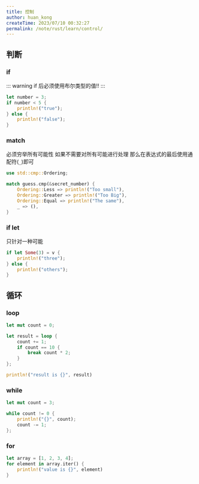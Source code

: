 ```yaml
---
title: 控制
author: huan_kong
createTime: 2023/07/10 00:32:27
permalink: /note/rust/learn/control/
---
```


## 判断

### if

::: warning
if 后必须使用布尔类型的值!!
:::

```rust
let number = 3;
if number < 5 {
    println!("true");
} else {
    println!("false");
}
```

### match

必须穷举所有可能性 如果不需要对所有可能进行处理 那么在表达式的最后使用通配符(`_`)即可

```rust
use std::cmp::Ordering;

match guess.cmp(&secret_number) {
    Ordering::Less => println!("Too small"),
    Ordering::Greater => println!("Too Big"),
    Ordering::Equal => println!("The same"),
    _ => (),
}
```

### if let

只针对一种可能

```rust
if let Some(3) = v {
    println!("three");
} else {
    println!("others");
}
```

## 循环

### loop

```rust
let mut count = 0;

let result = loop {
    count += 1;
    if count == 10 {
        break count * 2;
    }
};

println!("result is {}", result)
```

### while

```rust
let mut count = 3;

while count != 0 {
    println!("{}", count);
    count -= 1;
};
```

### for

```rust
let array = [1, 2, 3, 4];
for element in array.iter() {
    println!("value is {}", element)
}
```
